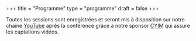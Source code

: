 +++
title = "Programme"
type = "programme"
draft = false
+++

<div class="text-center lead">
    Toutes les sessions sont enregistrées et seront mis à disposition sur notre chaine <a href="https://www.youtube.com/channel/UCVelKVoLQIhwx9C2LWf-CDA">YouTube</a> après la conférence grâce à notre sponsor <a href="https://www.cyim.com/">CYIM</a> qui assure les captations vidéos.
</div>
